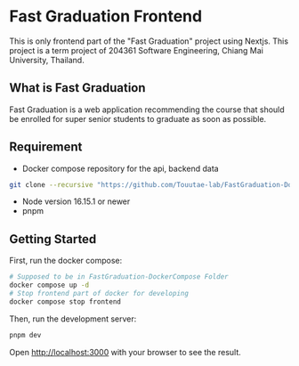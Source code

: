 # Fast Graduation Frontend

This is only frontend part of the "Fast Graduation" project using Nextjs.
This project is a term project of 204361 Software Engineering, Chiang Mai University, Thailand.

## What is Fast Graduation

Fast Graduation is a web application recommending the course that should be enrolled for super senior students to graduate as soon as possible.

## Requirement

- Docker compose repository for the api, backend data

```bash
git clone --recursive "https://github.com/Touutae-lab/FastGraduation-DockerCompose.git"
```

- Node version 16.15.1 or newer
- pnpm

## Getting Started

First, run the docker compose:

```bash
# Supposed to be in FastGraduation-DockerCompose Folder
docker compose up -d
# Stop frontend part of docker for developing
docker compose stop frontend
```

Then, run the development server:

```bash
pnpm dev
```

Open [http://localhost:3000](http://localhost:3000) with your browser to see the result.
